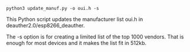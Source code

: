 `python3 update_manuf.py -o oui.h -s`  

This Python script updates the manufacturer list oui.h in deauther2.0/esp8266_deauther.  

The -s option is for creating a limited list of the top 1000 vendors. That is enough for most devices and it makes the list fit in 512kb.  